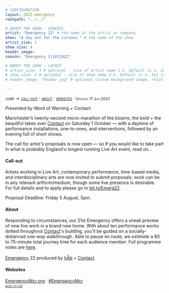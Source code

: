 ```yaml
---
# CONFIGURATION
layout: 2022-emergency
rootpath: "../../"

# ABOUT THE SHOW - GENERIC
artist: "Emergency 22" # the name of the artist or company
show: "A day out for the curious." # the name of the show
artist_size: 1
show_size: 4
header_image:  
season: "Emergency 1|10|2022"

# ABOUT THE SHOW - LAYOUT
# artist_size: 1 # optional - size of artist name 1-5. Default is 1. Set longer names to lower values
# show_size: 2 # optional - size of show name 2-5. Default is 2. Set longer names to lower values
# header_image: "header.jpg" # optional custom background image, relative to current page

---
```

<span style='font-variant: small-caps'>jump → [call-out](/current/2022-emergency/#call-out) · [about](/current/2022-emergency/#about) · [websites](/current/2022-emergency/#websites) · <small>Updated 17 Jun 2022</small>     
        
*Presented by* Word of Warning *+* Contact        
        
Manchester’s twenty-second micro-marathon of the bizarre, the bold + the beautiful takes over <a href="http://contactmcr.com" target="_blank">Contact</a> on Saturday 1 October — with a daytime of performance installations, one-to-ones, and interventions, followed by an evening full of short shows.        
        
The call for artist's proposals is now open — so if you would like to take part in what is *probably* England's longest running Live Art event, read on…       
        
#### Call-out                
Artists working in Live Art, contemporary performance, time-based media, and interdisciplinary arts are now invited to submit proposals; work can be in any relevant artform/medium, though some live presence is desirable.<br>For full details and to apply please go to <a href="https://bit.ly/Emerg22" target="_blank">bit.ly/Emerg22</a>.        
        
Proposal Deadline: Friday 5 August, 5pm.        
        
#### About         
Responding to circumstances, our 21st Emergency offers a sneak preview of new live work in a brand new home. With about ten performance works dotted throughout <a href="http://contactmcr.com" target="_blank">Contact</a>'s building, you'll be guided on a socially-distanced one-way walkthrough. Able to pause en route, we *estimate* a 60 to 75-minute total journey time for each audience member. Full programme notes are [here](/archive/2021-emergency/programme).<br><br>[Emergency](/hab/emergency) 22 produced by [hÅb](/hab) + <a href="http://contactmcr.com" target="_blank">Contact</a>.     
        
#### Websites         
<a href="http://emergencymcr.org" target="_blank">EmergencyMcr.org</a> · <a href="http://twitter.com/hashtag/EmergencyMcr" target="_blank">#EmergencyMcr</a>                
<small><span style='font-variant: small-caps'>[back to top](/current/2022-emergency)</span></small>
